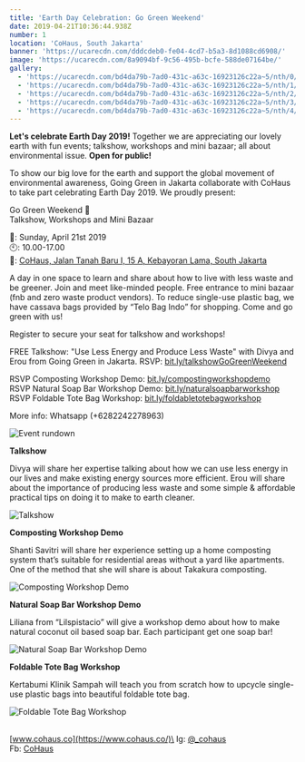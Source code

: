 ```yaml
---
title: 'Earth Day Celebration: Go Green Weekend'
date: 2019-04-21T10:36:44.938Z
number: 1
location: 'CoHaus, South Jakarta'
banner: 'https://ucarecdn.com/dddcdeb0-fe04-4cd7-b5a3-8d1088cd6908/'
image: 'https://ucarecdn.com/8a9094bf-9c56-495b-bcfe-588de07164be/'
gallery:
  - 'https://ucarecdn.com/bd4da79b-7ad0-431c-a63c-16923126c22a~5/nth/0/'
  - 'https://ucarecdn.com/bd4da79b-7ad0-431c-a63c-16923126c22a~5/nth/1/'
  - 'https://ucarecdn.com/bd4da79b-7ad0-431c-a63c-16923126c22a~5/nth/2/'
  - 'https://ucarecdn.com/bd4da79b-7ad0-431c-a63c-16923126c22a~5/nth/3/'
  - 'https://ucarecdn.com/bd4da79b-7ad0-431c-a63c-16923126c22a~5/nth/4/'
---
```

**Let's celebrate Earth Day 2019!** Together we are appreciating our lovely earth with fun events; talkshow, workshops and mini bazaar; all about environmental issue. **Open for public!**

To show our big love for the earth and support the global movement of environmental awareness, Going Green in Jakarta collaborate with CoHaus to take part celebrating Earth Day 2019. We proudly present:

Go Green Weekend 🌱\
Talkshow, Workshops and Mini Bazaar

📆: Sunday, April 21st 2019\
🕙: 10.00-17.00\
📍: [CoHaus, Jalan Tanah Baru I, 15 A, Kebayoran Lama, South Jakarta](https://www.google.com/maps/place/Cohaus/@-6.2136448,106.7822672,17z/data=!3m1!4b1!4m5!3m4!1s0x2e69f757125a02c3:0x6343ad10c989cbe9!8m2!3d-6.2136448!4d106.7844559)

A day in one space to learn and share about how to live with less waste and be greener. Join and meet like-minded people. Free entrance to mini bazaar (fnb and zero waste product vendors). To reduce single-use plastic bag, we have cassava bags provided by “Telo Bag Indo” for shopping. Come and go green with us!

Register to secure your seat for talkshow and workshops!

FREE Talkshow: "Use Less Energy and Produce Less Waste" with Divya and Erou from Going Green in Jakarta. RSVP: [bit.ly/talkshowGoGreenWeekend](https://bit.ly/talkshowGoGreenWeekend)

RSVP Composting Workshop Demo: [bit.ly/compostingworkshopdemo](https://bit.ly/compostingworkshopdemo)\
RSVP Natural Soap Bar Workshop Demo: [bit.ly/naturalsoapbarworkshop](https://bit.ly/naturalsoapbarworkshop)\
RSVP Foldable Tote Bag Workshop: [bit.ly/foldabletotebagworkshop](https://bit.ly/foldabletotebagworkshop)

More info: Whatsapp (+6282242278963)

![Event rundown](https://ucarecdn.com/99bf5169-7fdc-4fd9-804a-979442265de0/ "Event rundown")

**Talkshow**

Divya will share her expertise talking about how we can use less energy in our lives and make existing energy sources more efficient. Erou will share about the importance of producing less waste and some simple & affordable practical tips on doing it to make to earth cleaner.

![Talkshow](https://ucarecdn.com/60832014-b8af-4de8-8c6d-cb5247e8a387/ "Talkshow")

**Composting Workshop Demo**

Shanti Savitri will share her experience setting up a home composting system that’s suitable for residential areas without a yard like apartments. One of the method that she will share is about Takakura composting.

![Composting Workshop Demo](https://ucarecdn.com/08334331-1094-47a0-ad6c-e31d8da78258/ "Composting Workshop Demo")

**Natural Soap Bar Workshop Demo**

Liliana from “Lilspistacio” will give a workshop demo about how to make natural coconut oil based soap bar. Each participant get one soap bar!

![Natural Soap Bar Workshop Demo](https://ucarecdn.com/98ad571e-b0cd-4b15-a9f0-da85443ef28a/ "Natural Soap Bar Workshop Demo")

**Foldable Tote Bag Workshop**

Kertabumi Klinik Sampah will teach you from scratch how to upcycle single-use plastic bags into beautiful foldable tote bag.

![Foldable Tote Bag Workshop](https://ucarecdn.com/2c19208f-dc90-40dd-98a8-3f3a9a5068ce/ "Foldable Tote Bag Workshop")

\
[www.cohaus.co](https://www.cohaus.co/)\
Ig: [@_cohaus](https://www.instagram.com/_cohaus/)\
Fb: [CoHaus](https://www.facebook.com/CoHaus)
